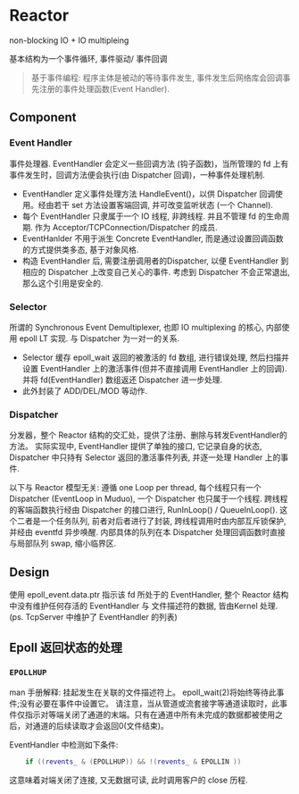 
# Reactor

non-blocking IO + IO multipleing

基本结构为一个事件循环, 事件驱动/ 事件回调

> 基于事件编程: 程序主体是被动的等待事件发生, 事件发生后网络库会回调事先注册的事件处理函数(Event Handler).

## Component

### Event Handler
事件处理器. EventHandler 会定义一些回调方法 (钩子函数)，当所管理的 fd 上有事件发生时，回调方法便会执行(由 Dispatcher 回调)，一种事件处理机制.
* EventHandler 定义事件处理方法 HandleEvent()，以供 Dispatcher 回调使用。经由若干 set 方法设置客端回调, 并可改变监听状态 (一个 Channel).
* 每个 EventHandler 只隶属于一个 IO 线程, 非跨线程. 并且不管理 fd 的生命周期. 作为 Acceptor/TCPConnection/Dispatcher 的成员.
* EventHanlder 不用于派生 Concrete EventHandler, 而是通过设置回调函数的方式提供类多态, 基于对象风格.
* 构造 EventHandler 后, 需要注册调用者的Dispatcher, 以便 EventHandler 到相应的 Dispatcher 上改变自己关心的事件. 考虑到 Dispatcher 不会正常退出, 那么这个引用是安全的.

### Selector
所谓的 Synchronous Event Demultiplexer, 也即 IO multiplexing 的核心, 内部使用 epoll LT 实现. 与 Dispatcher 为一对一的关系.
*  Selector 缓存 epoll_wait 返回的被激活的 fd 数组, 进行错误处理, 然后扫描并设置 EventHandler 上的激活事件(但并不直接调用 EventHandler 上的回调). 并将 fd(EventHandler) 数组返还 Dispatcher 进一步处理.
* 此外封装了 ADD/DEL/MOD 等动作.

### Dispatcher
分发器，整个 Reactor 结构的交汇处，提供了注册、删除与转发EventHandler的方法。
实际实现中, EventHandler 提供了单独的接口, 它记录自身的状态, Dispatcher 中只持有 Selector 返回的激活事件列表, 并逐一处理 Handler 上的事件.

以下与 Reactor 模型无关:
遵循 one Loop per thread, 每个线程只有一个 Dispatcher (EventLoop in Muduo), 一个 Dispatcher 也只属于一个线程. 跨线程的客端函数执行经由 Dispatcher 的接口进行, RunInLoop() / QueueInLoop(). 这个二者是一个任务队列, 前者对后者进行了封装, 跨线程调用时由内部互斥锁保护, 并经由 eventfd 异步唤醒. 内部具体的队列在本 Dispatcher 处理回调函数时直接与局部队列 swap, 缩小临界区.

## Design
使用 epoll_event.data.ptr 指示该 fd 所处于的 EventHandler, 整个 Reactor 结构中没有维护任何存活的 EventHandler 与 文件描述符的数据, 皆由Kernel 处理. (ps. TcpServer 中维护了 EventHandler 的列表)

## Epoll 返回状态的处理

### `EPOLLHUP`
man 手册解释:
挂起发生在关联的文件描述符上。
epoll_wait(2)将始终等待此事件;没有必要在事件中设置它。
请注意，当从管道或流套接字等通道读取时，此事件仅指示对等端关闭了通道的末端。只有在通道中所有未完成的数据都被使用之后，对通道的后续读取才会返回0(文件结束)。

EventHandler 中检测如下条件:
```C++
    if ((revents_ & (EPOLLHUP)) && !(revents_ & EPOLLIN ))
```
这意味着对端关闭了连接, 又无数据可读, 此时调用客户的 close 历程.
